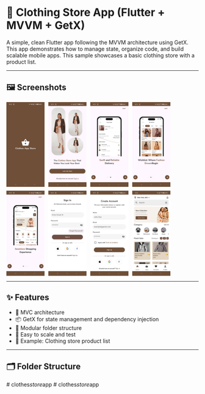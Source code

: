 # 👕 Clothing Store App (Flutter + MVVM + GetX)


A simple, clean Flutter app following the MVVM architecture using GetX. This app demonstrates how to manage state, organize code, and build scalable mobile apps. This sample showcases a basic clothing store with a product list.

---

## 🖼️ Screenshots

<div style="display: flex; flex-wrap: wrap; gap: 10px;">
  <img src="screenshots/CSA_1.jpg" width="100" />
  <img src="screenshots/CSA_2.jpg" width="100" />
  <img src="screenshots/CSA_3.1.jpg" width="100" />
  <img src="screenshots/CSA_3.2.jpg" width="100" />
  <img src="screenshots/CSA_3.3.jpg" width="100" />
  <img src="screenshots/CSA_4.jpg" width="100" />
  <img src="screenshots/CSA_5.jpg" width="100" />
  <img src="screenshots/CSA_6.jpg" width="100" />
</div>


---

## ✨ Features

- 🔄 MVC architecture
- 📦 GetX for state management and dependency injection
- 🧩 Modular folder structure
- 🧪 Easy to scale and test
- 🧵 Example: Clothing store product list

---

## 🗂️ Folder Structure


#   c l o t h e s _ s t o r e _ a p p 
 
 #   c l o t h e s _ s t o r e _ a p p 
 
 

